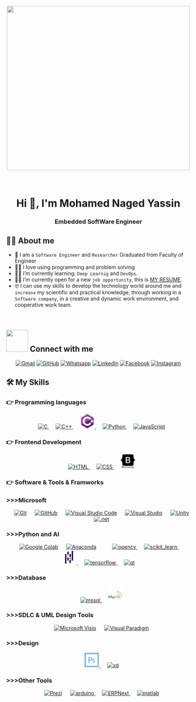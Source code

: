 <p align="center">
  <img src="https://github.com/cfd7199a-baa8-47e3-b523-546252bc095c.jpg" width="500" height="450"/>
</p>

<br>

<h1 align="center">Hi 👋, I'm Mohamed Naged Yassin</h1>
<h3 align="center">Embedded SoftWare Engineer</h3>


## :sassy_man:  About me
- :school: I am a `Software Engineer` and `Researcher` Graduated from Faculty of Engineer
- :technologist: I love using programming and problem solving
- :student: I’m currently learning: `Deep Learnig` and `DevOps`.
- :technologist: I’m currently open for a new `job opportunity`, this is [MY RESUME](https://https://www.linkedin.com/in/mohamed-naged-90a05a226/).
- :nerd_face: I can use my skills to develop the technology world around me and `increase` my scientific and practical knowledge, through working in a `Software company`, in a creative and dynamic work environment, and cooperative work team.
<br>

## <img src="https://icon-library.com/images/contact-icon-png/contact-icon-png-24.jpg" width="60" height="60"> Connect with me
<p align="center">
  <a href="mailto:Eng.S.A.Sayed.99@gmail.com"><img img src="https://img.shields.io/badge/gmail-%23EA4335.svg?style=plastic&logo=gmail&logoColor=white" alt="Gmail"/></a>
  <a href="https://github.com/SayedAbdo-99"><img src="https://img.shields.io/badge/github-%23181717.svg?style=plastic&logo=github&logoColor=white" alt="GitHub"/></a>
  <a href="https://wa.me/0201154967564"><img src="https://img.shields.io/badge/whatsapp-%2325D366.svg?style=plastic&logo=whatsapp&logoColor=white" alt="Whatsapp"/></a>
  <a href="https://www.linkedin.com/in/s-a-sayed99/"><img src="https://img.shields.io/badge/linkedin-%230A66C2.svg?style=plastic&logo=linkedin&logoColor=white" alt="LinkedIn"/></a>
  <a href="https://www.facebook.com/SayedAbdo99"><img src="https://img.shields.io/badge/facebook-%231877F2.svg?style=plastic&logo=facebook&logoColor=white" alt="Facebook"/></a>
  <a href="https://www.instagram.com/sayedabdelaleem99/"><img src="https://img.shields.io/badge/instagram-%23E4405F.svg?style=plastic&logo=instagram&logoColor=white" alt="Instagram"/></a>
</p>


## 🛠️ My Skills

### 👉 Programming languages

<p align="center"> 
&emsp; 
<a href="https://www.cprogramming.com/" target="_blank"> 
  <img alt="C" src="https://img.shields.io/badge/C%20-%232370ED.svg?style=plastic&logo=c&logoColor=white">
</a> 
&emsp;
<a href="https://www.w3schools.com/cs/index.php" target="_blank"> 
  <img alt="C++" src="https://img.shields.io/badge/C++%20-%2300599C.svg?style=plastic&logo=c%2B%2B&logoColor=white">
</a>
&emsp;
<a href="https://www.java.com" target="_blank"> 
  <img alt="C#" src="https://raw.githubusercontent.com/devicons/devicon/master/icons/csharp/csharp-original.svg" width="40" height="40">
</a>
&emsp;
 <a href="https://www.python.org" target="_blank">
  <img alt="Python" src="https://img.shields.io/badge/Python%20-%2314354C.svg?style=plastic&logo=python&logoColor=white">
</a>
&emsp;
<a href="https://developer.mozilla.org/en-US/docs/Web/JavaScript" target="_blank"> 
   <img alt="JavaScript" src="https://img.shields.io/badge/JavaScript%20-%23F7DF1E.svg?style=plastic&logo=javascript&logoColor=black">
 </a>
</p>

### 👉 Frontend Development
<p align="center"> 
&emsp; 
<a href="https://www.w3.org/html/" target="_blank"> 
 <img alt="HTML" src="https://img.shields.io/badge/HTML5%20-%23E34F26.svg?style=plastic&logo=html5&logoColor=white">
</a>   
&emsp;
<a href="https://www.w3schools.com/css/" target="_blank">
  <img alt="CSS" src="https://img.shields.io/badge/CSS%20-%231572B6.svg?style=plastic&logo=css3&logoColor=white">
</a>
&emsp; 
<a href="https://getbootstrap.com" target="_blank" rel="noreferrer">
  <img src="https://raw.githubusercontent.com/devicons/devicon/master/icons/bootstrap/bootstrap-plain-wordmark.svg" alt="bootstrap" width="40" height="40"/>
</a> 
  
</p>


### 👉 Software & Tools & Framworks

<p align="center">
  <h3> >>>Microsoft </h3> 
</P>
<p align="center">
&emsp;
  <a href="#"><img alt="Git" src="https://img.shields.io/badge/Git%20-%23F05033.svg?style=plastic&logo=git&logoColor=white"></a>
&emsp;
  <a href="#"><img alt="GitHub" src="https://img.shields.io/badge/github-%23181717.svg?style=plastic&logo=github&logoColor=white"></a>
&emsp;
  <a href="#"><img alt="Visual Studio Code" src="https://img.shields.io/badge/Visual%20Studio%20Code-0078d7.svg?style=plastic&logo=visual-studio-code&logoColor=white"></a>
&emsp;
  <a href="#"><img alt="Visual Studio" src="https://img.shields.io/badge/Visual%20Studio%20-8D38C7.svg?style=plastic&logo=visual-studio&logoColor=white"></a>
&emsp;
  <a href="#"><img alt="Unity" src="https://img.shields.io/badge/Unity-000000.svg?style=plastic&logo=unity&logoColor=#FFFFFF"></a>
&emsp;
  <a href="#"><img alt=".net" src="https://img.shields.io/badge/Framework-342D7E.svg?style=plastic&logo=.net&logoColor=white"></a>

</p>

<p align="center">
    <h3> >>>Python and AI </h3> 
</P>
<p align="center">
&emsp;
  <a href="#"><img alt="Google Colab" src="https://img.shields.io/badge/Google%20Colab-FFFF00.svg?style=plastic&logo=Google%20Colab&logoColor=black"></a>
&emsp;
  <a href="#"><img alt="Anaconda" src="https://img.shields.io/badge/Anaconda-FFFFFF.svg?style=plastic&logo=anaconda&logoColor=green"></a>
&emsp;
  <a href="Flask"><img alt="" src="https://img.shields.io/badge/Flask-000000.svg?style=plastic&logo=flask&logoColor=white"></a>
&emsp;
<a href="https://opencv.org/" target="_blank" rel="noreferrer"> 
  <img src="https://www.vectorlogo.zone/logos/opencv/opencv-icon.svg" alt="opencv" width="40" height="40"/> </a>
&emsp;
<a href="https://scikit-learn.org/" target="_blank" rel="noreferrer"> 
  <img src="https://upload.wikimedia.org/wikipedia/commons/0/05/Scikit_learn_logo_small.svg" alt="scikit_learn" width="40" height="40"/> </a>
&emsp;
<a href="https://pandas.pydata.org/" target="_blank" rel="noreferrer"> 
  <img src="https://raw.githubusercontent.com/devicons/devicon/2ae2a900d2f041da66e950e4d48052658d850630/icons/pandas/pandas-original.svg" alt="pandas" width="40" height="40"/> </a>
&emsp;
<a href="https://www.tensorflow.org" target="_blank" rel="noreferrer"> 
  <img src="https://www.vectorlogo.zone/logos/tensorflow/tensorflow-icon.svg" alt="tensorflow" width="40" height="40"/> </a>
&emsp;
<a href="https://www.qt.io/" target="_blank" rel="noreferrer"> 
  <img src="https://upload.wikimedia.org/wikipedia/commons/0/0b/Qt_logo_2016.svg" alt="qt" width="40" height="40"/> </a>
</p>

<p align="center">
   <h3> >>>Database </h3> 
</P>
<p align="center">
 &emsp;
<a href="https://www.microsoft.com/en-us/sql-server" target="_blank" rel="noreferrer"> 
  <img src="https://www.svgrepo.com/show/303229/microsoft-sql-server-logo.svg" alt="mssql" width="40" height="40"/> </a>
&emsp;
<a href="https://www.mysql.com/" target="_blank" rel="noreferrer"> 
  <img src="https://raw.githubusercontent.com/devicons/devicon/master/icons/mysql/mysql-original-wordmark.svg" alt="mysql" width="40" height="40"/> </a>
</p>


<p align="center">
    <h3> >>>SDLC & UML Design Tools </h3> 
</P>

<p align="center">
  &emsp;
<a href="#"><img alt="Microsoft Visio" src="https://img.shields.io/badge/Microsoft%20Visio-3955A3.svg?style=plastic&logo=Microsoft%20Visio&logoColor=white"></a>
&emsp;
<a href="https://www.visual-paradigm.com/" target="_blank" rel="noreferrer"> 
  <img src="https://pbs.twimg.com/profile_images/893323821867909121/XvwBWoL7_400x400.jpg" alt="Visual Paradigm" width="40" height="40"/> </a>
</p>


<p align="center">
    <h3> >>>Design </h3> 
</P>
<p align="center">
&emsp;
<a href="https://www.photoshop.com/en" target="_blank" rel="noreferrer"> 
  <img src="https://raw.githubusercontent.com/devicons/devicon/master/icons/photoshop/photoshop-line.svg" alt="photoshop" width="40" height="40"/> </a>
&emsp;
<a href="https://www.adobe.com/products/xd.html" target="_blank" rel="noreferrer"> 
  <img src="https://cdn.worldvectorlogo.com/logos/adobe-xd.svg" alt="xd" width="40" height="40"/> </a>   
</p>

<p align="center">
    <h3> >>>Other Tools </h3> 
</P>
<p align="center">
&emsp;
  <a href="#"><img alt="Prezi" src="https://img.shields.io/badge/Prezi-3181FF.svg?style=plastic&logo=Prezi&logoColor=white"></a>
&emsp;
<a href="https://www.arduino.cc/" target="_blank" rel="noreferrer">
  <img src="https://cdn.worldvectorlogo.com/logos/arduino-1.svg" alt="arduino" width="40" height="40"/> 
 </a>
&emsp;
<a href="https://erpnext.com/" target="_blank" rel="noreferrer">
  <img src="https://blog.anybox.fr/content/images/2019/06/erpnext-logo.jpg" alt="ERPNext" width="40" height="40"/> 
 </a>
&emsp;
<a href="https://www.mathworks.com/" target="_blank" rel="noreferrer"> 
  <img src="https://upload.wikimedia.org/wikipedia/commons/2/21/Matlab_Logo.png" alt="matlab" width="40" height="40"/> </a>
</p>



